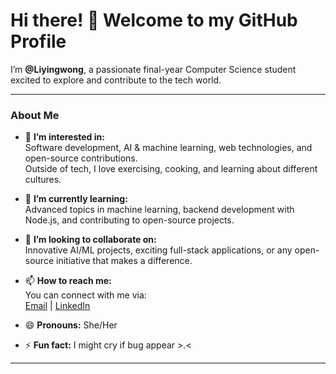 # Hi there! 👋 Welcome to my GitHub Profile

I’m **@Liyingwong**, a passionate final-year Computer Science student excited to explore and contribute to the tech world.

---

### About Me
- 👀 **I’m interested in:**  
  Software development, AI & machine learning, web technologies, and open-source contributions.  
  Outside of tech, I love exercising, cooking, and learning about different cultures.

- 🌱 **I’m currently learning:**  
  Advanced topics in machine learning, backend development with Node.js, and contributing to open-source projects.

- 💞️ **I’m looking to collaborate on:**  
  Innovative AI/ML projects, exciting full-stack applications, or any open-source initiative that makes a difference.

- 📫 **How to reach me:**  
  You can connect with me via:  
  [Email](liyingwongly28@gmail.com) | [LinkedIn](https://www.linkedin.com/in/li-ying-wong-a21b702bb/) 

- 😄 **Pronouns:** She/Her  
- ⚡ **Fun fact:** I might cry if bug appear >.<

---
